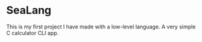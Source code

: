 # SeaLang

This is my first project I have made with a low-level language. A very simple C calculator CLI app.
